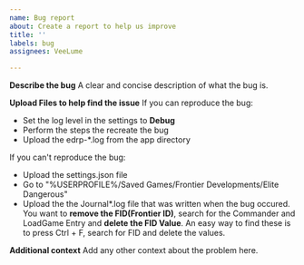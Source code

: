 ```yaml
---
name: Bug report
about: Create a report to help us improve
title: ''
labels: bug
assignees: VeeLume

---
```


**Describe the bug**
A clear and concise description of what the bug is.

**Upload Files to help find the issue**
If you can reproduce the bug:
  - Set the log level in the settings to **Debug**
  - Perform the steps the recreate the bug
  - Upload the edrp-*.log from the app directory

If you can't reproduce the bug:
  - Upload the settings.json file
  - Go to "%USERPROFILE%/Saved Games/Frontier Developments/Elite Dangerous"
  - Upload the the Journal*.log file that was written when the bug occured. You want to **remove the FID(Frontier ID)**, search for the Commander and LoadGame Entry and **delete the FID Value**. An easy way to find these is to press Ctrl + F, search for FID and delete the values.

**Additional context**
Add any other context about the problem here.
